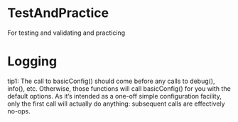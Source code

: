 # TestAndPractice
For testing and validating and practicing


# Logging

tip1: 
The call to basicConfig() should come before any calls to debug(), info(), etc. Otherwise, those functions will call basicConfig() for you with the default options. As it’s intended as a one-off simple configuration facility, only the first call will actually do anything: subsequent calls are effectively no-ops.